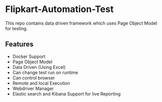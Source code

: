 # Flipkart-Automation-Test

This repo contains data driven framework which uses Page Object Model for testing. 

## Features

- Docker Support 
- Page Object Model 
- Data Driven (Using Excel)
- Can change test run on runtime
- Can control browser
- Remote and local Execution
- Webdriver Manager
- Elastic search and Kibana Support for live Reporting
